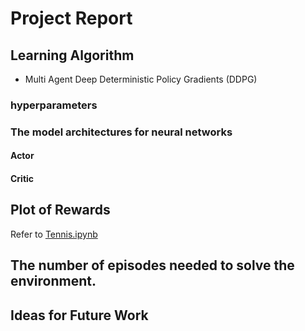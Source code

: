 # Project Report

## Learning Algorithm

- Multi Agent Deep Deterministic Policy Gradients (DDPG)

### hyperparameters

### The model architectures for neural networks

#### Actor



#### Critic



## Plot of Rewards

Refer to [Tennis.ipynb](./Tennis.ipynb)

## The number of episodes needed to solve the environment.



## Ideas for Future Work

